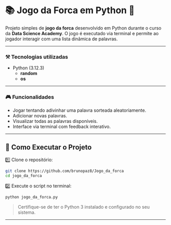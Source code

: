 # 📚 Jogo da Forca em Python 🐍

Projeto simples de **jogo da forca** desenvolvido em Python durante o curso da **Data Science Academy**. O jogo é executado via terminal e permite ao jogador interagir com uma lista dinâmica de palavras.

---

### **⚒️ Tecnologias utilizadas**

* Python (3.12.3)
  - **random**
  - **os**


---

### 🎮 Funcionalidades

* Jogar tentando adivinhar uma palavra sorteada aleatoriamente.
* Adicionar novas palavras.
* Visualizar todas as palavras disponíveis.
* Interface via terminal com feedback interativo.

---

## 🚀 Como Executar o Projeto

1️⃣ Clone o repositório:

```bash
git clone https://github.com/brunopaz8/Jogo_da_forca
cd jogo_da_forca
```

2️⃣ Execute o script no terminal:

```bash
python jogo_da_forca.py
```

> Certifique-se de ter o Python 3 instalado e configurado no seu sistema.

---


